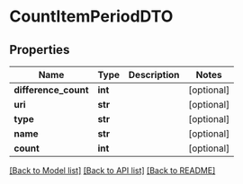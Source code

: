 # CountItemPeriodDTO

## Properties
Name | Type | Description | Notes
------------ | ------------- | ------------- | -------------
**difference_count** | **int** |  | [optional] 
**uri** | **str** |  | [optional] 
**type** | **str** |  | [optional] 
**name** | **str** |  | [optional] 
**count** | **int** |  | [optional] 

[[Back to Model list]](../README.md#documentation-for-models) [[Back to API list]](../README.md#documentation-for-api-endpoints) [[Back to README]](../README.md)


